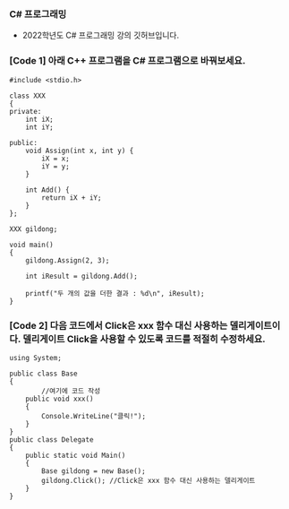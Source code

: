 ### C# 프로그래밍

* 2022학년도 C# 프로그래밍 강의 깃허브입니다.

### [Code 1] 아래 C++ 프로그램을 C# 프로그램으로 바꿔보세요.
```
#include <stdio.h>

class XXX 
{
private:
    int iX; 
    int iY; 

public:
    void Assign(int x, int y) {
        iX = x;
        iY = y;
    }

    int Add() {
        return iX + iY;
    }
};

XXX gildong;

void main() 
{
    gildong.Assign(2, 3);

    int iResult = gildong.Add();

    printf("두 개의 값을 더한 결과 : %d\n", iResult);
}
```

### [Code 2] 다음 코드에서 Click은 xxx 함수 대신 사용하는 델리게이트이다. 델리게이트 Click을 사용할 수 있도록 코드를 적절히 수정하세요. 
```
using System;

public class Base
{
        //여기에 코드 작성
	public void xxx()
	{
		Console.WriteLine("클릭!");
	}
}
public class Delegate
{
	public static void Main()
	{
		Base gildong = new Base();
		gildong.Click(); //Click은 xxx 함수 대신 사용하는 델리게이트
	}
}
```



